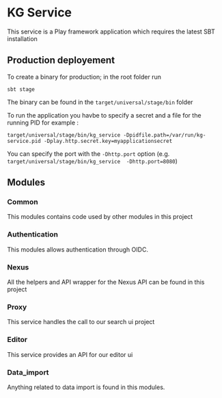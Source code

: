 # KG Service

This service is a Play framework application which requires the latest SBT installation

## Production deployement

To create a binary for production; in the root folder run

```
sbt stage
```

The binary can be found in the `target/universal/stage/bin` folder

To run the application you havbe to specify a secret and a file for the running PID for example :
```
target/universal/stage/bin/kg_service -Dpidfile.path=/var/run/kg-service.pid -Dplay.http.secret.key=myapplicationsecret
```
You can specify the port with the `-Dhttp.port` option (e.g. `target/universal/stage/bin/kg_service  -Dhttp.port=8080`)

## Modules

### Common

This modules contains code used by other modules in this project

### Authentication

This modules allows authentication through OIDC.

### Nexus

All the helpers and API wrapper for the Nexus API can be found in this project

### Proxy

This service handles the call to our search ui project

### Editor

This service provides an API for our editor ui

### Data_import

Anything related to data import is found in this modules.
